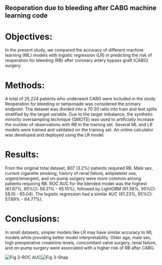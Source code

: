 ## Reoperation due to bleeding after CABG machine learning code


# Objectives: 
In the present study, we compared the accuracy of different machine learning (ML)
models with logistic regression (LR) in predicting the risk of reoperation for bleeding (RB) after 
coronary artery bypass graft (CABG) surgery. 

# Methods: 
A total of 25,224 patients who underwent CABG were included in the study. Reoperation 
for bleeding or tamponade was considered the primary endpoint. The dataset was divided into a 
70:30 ratio into train and test splits stratified by the target variable. Due to the target imbalance, 
the synthetic minority oversampling technique (SMOTE) was used to artificially increase the 
number of observations with RB in the training set. Several ML and LR models were trained and 
validated on the training set. An online calculator was developed and deployed using the LR model.

# Results: 
From the original total dataset, 807 (3.2%) patients required RB. Male sex, current cigarette 
smoking, history of renal failure, antiplatelet use, urgent/emergent, and on-pump surgery were 
more common among patients requiring RB. ROC AUC for the blended model was the highest 
(61.67%, 95%CI: 58.21% - 65.15%), followed by LightGBM (61.56%, 95%CI: 58.10 - 65.04). The 
logistic regression had a similar AUC (61.23%, 95%CI: 57.69% - 64.77%). 

# Conclusions: 
In small datasets, simpler models like LR may have similar accuracy to ML models 
while providing better model interpretability. Older age, male sex, high preoperative creatinine 
levels, concomitant valve surgery, renal failure, and on-pump surgery were associated with a higher 
risk of RB after CABG.



![Fig 2-ROC AUC](https://github.com/Sepehr-76/Reoperation-due-to-bleeding-after-CABG-machine-learning-code/assets/136221815/8a23a549-e605-4ffc-818f-7dc819379445)![Fig 3-Shap](https://github.com/Sepehr-76/Reoperation-due-to-bleeding-after-CABG-machine-learning-code/assets/136221815/f0731afe-6772-465c-a0c2-e1251ea3d832)

